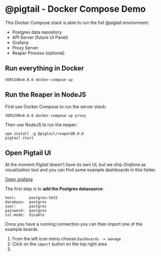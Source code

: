# @pigtail - Docker Compose Demo

This Docker Compose stack is able to run the full @pigtail environment:

- Postgres data repository
- API Server (future UI Panel)
- Grafana
- Proxy Server
- Reaper Process (optional)

Run everything in Docker
------------------------

    VERSION=0.0.6 docker-compose up

Run the Reaper in NodeJS
------------------------

First use Docker Compose to run the server stack:

    VERSION=0.0.6 docker-compose up proxy

Then use NodeJS to run the reaper:

    npm install -g @pigtail/reaper@0.0.6
    pigtail start

Open Pigtail UI
---------------

At the moment *Pigtail* doesn't have its own UI, but we ship *Grafana* as visualization
tool and you can find some example dashboards in this folder.

[Open grafana](http://localhost:5050/grafana/login)

The first step is to **add the Postgres datasource**:

    host:      postgres:5432
    database:  postgres
    user:      postgres
    password:  postgres
    ssl-mode:  disable

Once you have a running connection you can then import one of the example boards.

1. From the left icon menu choose `Dashboards -> manage`
2. Click on the `import` button on the top right area
3. 

